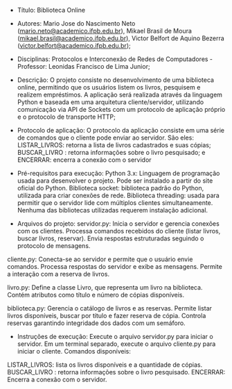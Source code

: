 - Título: Biblioteca Online

- Autores: Mario Jose do Nascimento Neto (mario.neto@academico.ifpb.edu.br), Mikael Brasil de Moura (mikael.brasil@academico.ifpb.edu.br), Victor Belfort de Aquino Bezerra (victor.belfort@academico.ifpb.edu.br);

-  Disciplinas: Protocolos e Interconexão de Redes de Computadores - Professor: Leonidas Francisco de Lima Junior;

-  Descrição: O projeto consiste no desenvolvimento de uma biblioteca online, permitindo que os usuários listem os livros, pesquisem e realizem empréstimos. A aplicação será realizada através da linguagem Python e baseada em uma arquitetura cliente/servidor, utilizando comunicação via API de Sockets com um protocolo de aplicação próprio e o protocolo de transporte HTTP;

-  Protocolo de aplicação: O protocolo da aplicação consiste em uma série de comandos que o cliente pode enviar ao servidor. São eles: LISTAR_LIVROS: retorna a lista de livros cadastrados e suas cópias; BUSCAR_LIVRO <titulo>: retorna informações sobre o livro pesquisado; e ENCERRAR: encerra a conexão com o servidor

-  Pré-requisitos para execução: Python 3.x: Linguagem de programação usada para desenvolver o projeto. Pode ser instalado a partir do site oficial do Python. Biblioteca socket: biblioteca padrão do Python, utilizada para criar conexões de rede. Biblioteca threading: usada para permitir que o servidor lide com múltiplos clientes simultaneamente. Nenhuma das bibliotecas utilizadas requerem instalação adicional.

-  Arquivos do projeto:
servidor.py: Inicia o servidor e gerencia conexões com os clientes.
Processa comandos recebidos do cliente (listar livros, buscar livros, reservar).
Envia respostas estruturadas seguindo o protocolo de mensagens.

cliente.py:
Conecta-se ao servidor e permite que o usuário envie comandos.
Processa respostas do servidor e exibe as mensagens.
Permite a interação com a reserva de livros.

livro.py:
Define a classe Livro, que representa um livro na biblioteca.
Contém atributos como título e número de cópias disponíveis.

biblioteca.py:
Gerencia o catálogo de livros e as reservas.
Permite listar livros disponíveis, buscar por título e fazer reserva de cópia.
Controla reservas garantindo integridade dos dados com um semáforo.

-  Instruções de execução: Execute o arquivo servidor.py para iniciar o servidor. Em um terminal separado, execute o arquivo cliente.py para iniciar o cliente. Comandos disponíveis:

  LISTAR_LIVROS: lista os livros disponíveis e a quantidade de cópias.
  BUSCAR_LIVRO <titulo>: retorna informações sobre o livro pesquisado.
  ENCERRAR: Encerra a conexão com o servidor.
